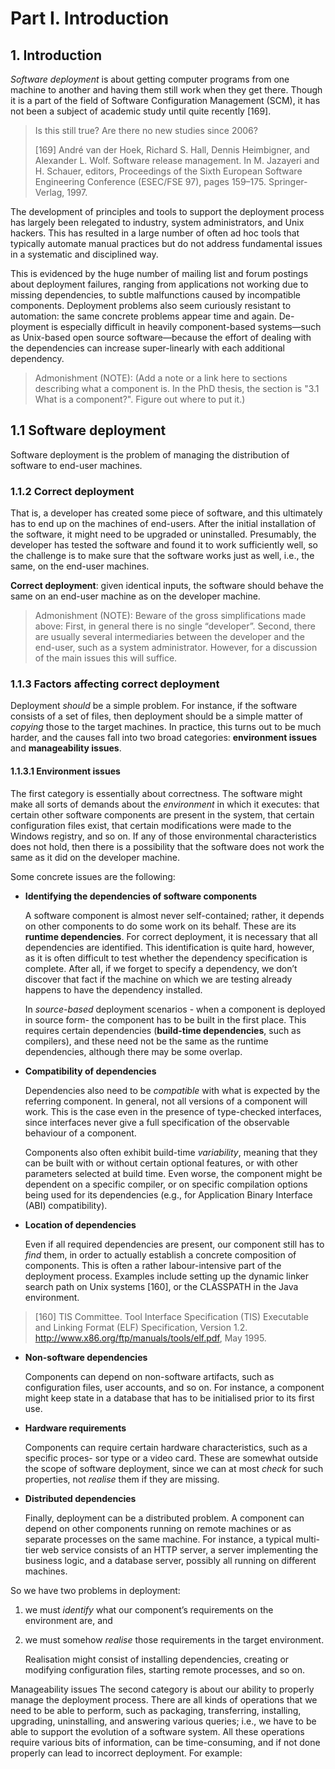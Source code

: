 # Part I. Introduction

## 1. Introduction

*Software deployment* is about getting computer programs from one machine to another and having them still work when they get there. Though it is a part of the field of Software Configuration Management (SCM), it has not been a subject of academic study until quite recently [169].

> Is this still true? Are there no new studies since 2006?
>
> [169] André van der Hoek, Richard S. Hall, Dennis Heimbigner, and Alexander L. Wolf. Software release management. In M. Jazayeri and H. Schauer, editors, Proceedings of the Sixth European Software Engineering Conference (ESEC/FSE 97), pages 159–175. Springer-Verlag, 1997.

The development of principles and tools to support the deployment process has largely been relegated to industry, system administrators, and Unix hackers. This has resulted in a large number of often ad hoc tools that typically automate manual practices but do not address fundamental issues in a systematic and disciplined way.

This is evidenced by the huge number of mailing list and forum postings about deployment failures, ranging from applications not working due to missing dependencies, to
subtle malfunctions caused by incompatible components. Deployment problems also seem
curiously resistant to automation: the same concrete problems appear time and again. De-
ployment is especially difficult in heavily component-based systems—such as Unix-based
open source software—because the effort of dealing with the dependencies can increase
super-linearly with each additional dependency.

> Admonishment (NOTE):
(Add a note or a link here to sections describing what a component is. In the PhD thesis, the section is "3.1 What is a component?". Figure out where to put it.)

## 1.1 Software deployment

Software deployment is the problem of managing the distribution of software to end-user machines.

### 1.1.2 Correct deployment

That is, a developer has created some piece of software, and this ultimately has to end up on the machines of end-users. After the initial installation of the software, it might need to be upgraded or uninstalled.  Presumably, the developer has tested the software and found it to work sufficiently well, so the challenge is to make sure that the software works just as well, i.e., the same, on the end-user machines.

**Correct deployment**: given identical inputs, the software should behave the same on an end-user machine as on the developer machine.

> Admonishment (NOTE):
Beware of the gross simplifications made above: First, in general there is no single “developer”. Second, there are usually several intermediaries between the developer and the end-user, such as a system administrator. However, for a discussion of the main issues this will suffice.

### 1.1.3 Factors affecting correct deployment

Deployment *should* be a simple problem. For instance, if the software consists of a set of files, then deployment should be a simple matter of *copying* those to the target machines. In practice, this turns out to be much harder, and the causes fall into two broad categories: **environment issues** and **manageability issues**.

#### 1.1.3.1 Environment issues

The first category is essentially about correctness. The software might make all sorts of demands about the *environment* in which it executes: that certain other software components are present in the system, that certain configuration files exist, that certain modifications were made to the Windows registry, and so on. If any of those environmental characteristics does not hold, then there is a possibility that the software does not work the same as it did on the developer machine.

Some concrete issues are the following:

  + **Identifying the dependencies of software components**

    A software component is almost never self-contained; rather, it depends on other components to do some work on its behalf. These are its **runtime dependencies**. For correct deployment, it is necessary that all dependencies are identified. This identification is quite hard, however, as it is often difficult to test whether the dependency specification is complete. After all, if we forget to specify a dependency, we don’t discover that fact if the machine on which we are testing already happens to have the dependency installed.

    In *source-based* deployment scenarios - when a component is deployed in source form- the component has to be built in the first place. This requires certain dependencies (**build-time dependencies**, such as compilers), and these need not be the same as the runtime dependencies, although there may be some overlap.

  + **Compatibility of dependencies**

    Dependencies also need to be *compatible* with what is expected by the referring component. In general, not all versions of a component will work. This is the case even in the presence of type-checked interfaces, since interfaces never give a full specification of the observable behaviour of a component.

    Components also often exhibit build-time *variability*, meaning that they can be built with or without certain optional features, or with other parameters selected at build time. Even worse, the component might be dependent on a specific compiler, or on specific compilation options being used for its dependencies (e.g., for Application Binary Interface (ABI) compatibility).

  + **Location of dependencies**

    Even if all required dependencies are present, our component still has to *find* them, in order to actually establish a concrete composition of components. This is often a rather labour-intensive part of the deployment process. Examples include setting up the dynamic linker search path on Unix systems [160], or the CLASSPATH in the Java environment.

> [160] TIS Committee. Tool Interface Specification (TIS) Executable and Linking Format (ELF) Specification, Version 1.2. http://www.x86.org/ftp/manuals/tools/elf.pdf, May 1995.

  + **Non-software dependencies**

    Components can depend on non-software artifacts, such as configuration files, user accounts, and so on. For instance, a component might keep state in a database that has to be initialised prior to its first use.

  + **Hardware requirements**

    Components can require certain hardware characteristics, such as a specific proces- sor type or a video card. These are somewhat outside the scope of software deployment, since we can at most *check* for such properties, not *realise* them if they are missing.

  + **Distributed dependencies**

    Finally, deployment can be a distributed problem. A component can depend on other components running on remote machines or as separate processes on the same machine. For instance, a typical multi-tier web service consists of an HTTP server, a server implementing the business logic, and a database server, possibly all running on different machines.

So we have two problems in deployment:

  1. we must *identify* what our component’s requirements on the environment are, and

  2. we must somehow *realise* those requirements in the target environment.

     Realisation might consist of installing dependencies, creating or modifying configuration files, starting remote processes, and so on.

Manageability issues The second category is about our ability to properly manage the
deployment process. There are all kinds of operations that we need to be able to perform,
such as packaging, transferring, installing, upgrading, uninstalling, and answering various
queries; i.e., we have to be able to support the evolution of a software system. All these
operations require various bits of information, can be time-consuming, and if not done
properly can lead to incorrect deployment. For example:
